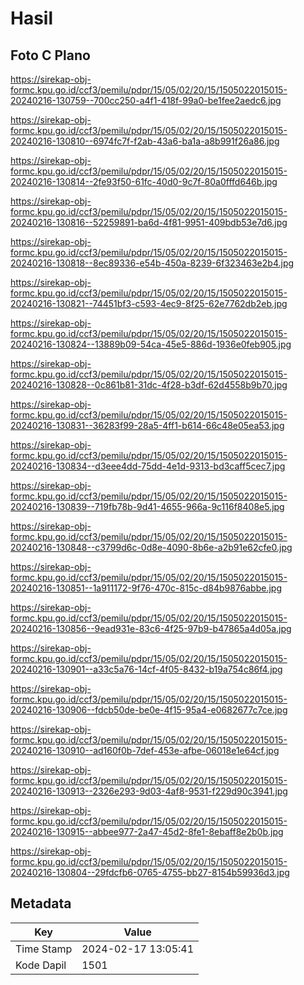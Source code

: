 # Hasil

## Foto C Plano

https://sirekap-obj-formc.kpu.go.id/ccf3/pemilu/pdpr/15/05/02/20/15/1505022015015-20240216-130759--700cc250-a4f1-418f-99a0-be1fee2aedc6.jpg

https://sirekap-obj-formc.kpu.go.id/ccf3/pemilu/pdpr/15/05/02/20/15/1505022015015-20240216-130810--6974fc7f-f2ab-43a6-ba1a-a8b991f26a86.jpg

https://sirekap-obj-formc.kpu.go.id/ccf3/pemilu/pdpr/15/05/02/20/15/1505022015015-20240216-130814--2fe93f50-61fc-40d0-9c7f-80a0fffd646b.jpg

https://sirekap-obj-formc.kpu.go.id/ccf3/pemilu/pdpr/15/05/02/20/15/1505022015015-20240216-130816--52259891-ba6d-4f81-9951-409bdb53e7d6.jpg

https://sirekap-obj-formc.kpu.go.id/ccf3/pemilu/pdpr/15/05/02/20/15/1505022015015-20240216-130818--8ec89336-e54b-450a-8239-6f323463e2b4.jpg

https://sirekap-obj-formc.kpu.go.id/ccf3/pemilu/pdpr/15/05/02/20/15/1505022015015-20240216-130821--74451bf3-c593-4ec9-8f25-62e7762db2eb.jpg

https://sirekap-obj-formc.kpu.go.id/ccf3/pemilu/pdpr/15/05/02/20/15/1505022015015-20240216-130824--13889b09-54ca-45e5-886d-1936e0feb905.jpg

https://sirekap-obj-formc.kpu.go.id/ccf3/pemilu/pdpr/15/05/02/20/15/1505022015015-20240216-130828--0c861b81-31dc-4f28-b3df-62d4558b9b70.jpg

https://sirekap-obj-formc.kpu.go.id/ccf3/pemilu/pdpr/15/05/02/20/15/1505022015015-20240216-130831--36283f99-28a5-4ff1-b614-66c48e05ea53.jpg

https://sirekap-obj-formc.kpu.go.id/ccf3/pemilu/pdpr/15/05/02/20/15/1505022015015-20240216-130834--d3eee4dd-75dd-4e1d-9313-bd3caff5cec7.jpg

https://sirekap-obj-formc.kpu.go.id/ccf3/pemilu/pdpr/15/05/02/20/15/1505022015015-20240216-130839--719fb78b-9d41-4655-966a-9c116f8408e5.jpg

https://sirekap-obj-formc.kpu.go.id/ccf3/pemilu/pdpr/15/05/02/20/15/1505022015015-20240216-130848--c3799d6c-0d8e-4090-8b6e-a2b91e62cfe0.jpg

https://sirekap-obj-formc.kpu.go.id/ccf3/pemilu/pdpr/15/05/02/20/15/1505022015015-20240216-130851--1a911172-9f76-470c-815c-d84b9876abbe.jpg

https://sirekap-obj-formc.kpu.go.id/ccf3/pemilu/pdpr/15/05/02/20/15/1505022015015-20240216-130856--9ead931e-83c6-4f25-97b9-b47865a4d05a.jpg

https://sirekap-obj-formc.kpu.go.id/ccf3/pemilu/pdpr/15/05/02/20/15/1505022015015-20240216-130901--a33c5a76-14cf-4f05-8432-b19a754c86f4.jpg

https://sirekap-obj-formc.kpu.go.id/ccf3/pemilu/pdpr/15/05/02/20/15/1505022015015-20240216-130906--fdcb50de-be0e-4f15-95a4-e0682677c7ce.jpg

https://sirekap-obj-formc.kpu.go.id/ccf3/pemilu/pdpr/15/05/02/20/15/1505022015015-20240216-130910--ad160f0b-7def-453e-afbe-06018e1e64cf.jpg

https://sirekap-obj-formc.kpu.go.id/ccf3/pemilu/pdpr/15/05/02/20/15/1505022015015-20240216-130913--2326e293-9d03-4af8-9531-f229d90c3941.jpg

https://sirekap-obj-formc.kpu.go.id/ccf3/pemilu/pdpr/15/05/02/20/15/1505022015015-20240216-130915--abbee977-2a47-45d2-8fe1-8ebaff8e2b0b.jpg

https://sirekap-obj-formc.kpu.go.id/ccf3/pemilu/pdpr/15/05/02/20/15/1505022015015-20240216-130804--29fdcfb6-0765-4755-bb27-8154b59936d3.jpg


## Metadata

| Key        | Value               |
| ---------- | ------------------- |
| Time Stamp | 2024-02-17 13:05:41 |
| Kode Dapil | 1501                |




